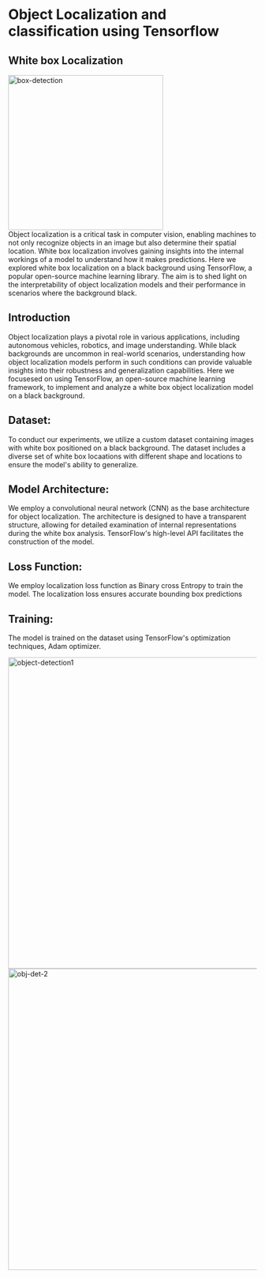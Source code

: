 # Object Localization and classification using Tensorflow
## White box Localization
<img width="314" alt="box-detection" src="https://github.com/ANKITSINGH47/Object-detection/assets/47277960/8b3e17f3-6eb6-49e9-8b59-96b44dd3c863"> <br>
Object localization is a critical task in computer vision, enabling machines to not only recognize objects in an image but also determine their spatial location. White box localization involves gaining insights into the internal workings of a model to understand how it makes predictions. Here we explored white box localization on a black background using TensorFlow, a popular open-source machine learning library. The aim is to shed light on the interpretability of object localization models and their performance in scenarios where the background black.


## Introduction 
Object localization plays a pivotal role in various applications, including autonomous vehicles, robotics, and image understanding. While black backgrounds are uncommon in real-world scenarios, understanding how object localization models perform in such conditions can provide valuable insights into their robustness and generalization capabilities. Here we focusesed on using TensorFlow, an open-source machine learning framework, to implement and analyze a white box object localization model on a black background.

## Dataset:
To conduct our experiments, we utilize a custom dataset containing images with white box positioned on a black background. The dataset includes a diverse set of white box locaations with different shape and locations to ensure the model's ability to generalize.


## Model Architecture:
We employ a convolutional neural network (CNN) as the base architecture for object localization. The architecture is designed to have a transparent structure, allowing for detailed examination of internal representations during the white box analysis. TensorFlow's high-level API facilitates the construction of the model.

## Loss Function:
We employ localization loss function as Binary cross Entropy  to train the model. The localization loss ensures accurate bounding box predictions 

## Training:
The model is trained on the dataset using TensorFlow's optimization techniques, Adam optimizer.


































































<img width="631" alt="object-detection1" src="https://github.com/ANKITSINGH47/Object-detection/assets/47277960/46dedd95-0b9d-49b3-8255-f724f611b06b">





























<img width="611" alt="obj-det-2" src="https://github.com/ANKITSINGH47/Object-detection/assets/47277960/e2e417cd-786c-4dde-8ea6-0c8f4a99f7f8">





